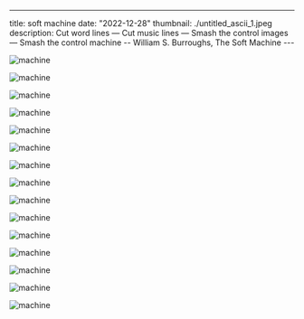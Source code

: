 ---
title: soft machine
date: "2022-12-28"
thumbnail: ./untitled_ascii_1.jpeg
description: Cut word lines — Cut music lines — Smash the control images — Smash the control machine -- William S. Burroughs, The Soft Machine
---<div class="kg-card kg-image-card kg-width-card">

![machine](./untitled_ascii_1.jpeg)

</div>
<div class="kg-card kg-image-card kg-width-card">

![machine](./untitled_ascii_2.jpeg)

</div>
<div class="kg-card kg-image-card kg-width-card">

![machine](./untitled_ascii_3.jpeg)

</div>
<div class="kg-card kg-image-card kg-width-card">

![machine](./untitled_ascii_4.jpeg)

</div>
<div class="kg-card kg-image-card kg-width-card">

![machine](./untitled_ascii_5.jpeg)

</div>
<div class="kg-card kg-image-card kg-width-card">

![machine](./untitled_ascii_6.jpeg)

</div>
<div class="kg-card kg-image-card kg-width-card">

![machine](./untitled_ascii_7.jpeg)

</div>
<div class="kg-card kg-image-card kg-width-card">

![machine](./untitled_ascii_8.jpeg)

</div>
<div class="kg-card kg-image-card kg-width-card">

![machine](./untitled_ascii_9.jpeg)

</div>
<div class="kg-card kg-image-card kg-width-card">

![machine](./untitled_ascii_10.jpeg)

</div>
<div class="kg-card kg-image-card kg-width-card">

![machine](./untitled_ascii_11.jpeg)

</div>
<div class="kg-card kg-image-card kg-width-card">

![machine](./untitled_ascii_12.jpeg)

</div>
<div class="kg-card kg-image-card kg-width-card">

![machine](./untitled_ascii_13.jpeg)

</div>
<div class="kg-card kg-image-card kg-width-card">

![machine](./untitled_ascii_14.jpeg)

</div>
<div class="kg-card kg-image-card kg-width-card">

![machine](./untitled_ascii_15.jpeg)

</div>
